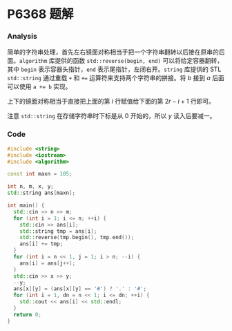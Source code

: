# P6368 题解

### Analysis

简单的字符串处理，首先左右镜面对称相当于把一个字符串翻转以后接在原串的后面。`algorithm` 库提供的函数 `std::reverse(begin, end)` 可以将给定容器翻转，其中 `begin` 表示容器头指针，`end` 表示尾指针，左闭右开。`string` 库提供的 STL `std::string` 通过重载 `+` 和 `+=` 运算符来支持两个字符串的拼接。将 $b$ 接到 $a$ 后面可以使用 `a += b` 实现。

上下的镜面对称相当于直接把上面的第 $i$ 行赋值给下面的第 $2r - i + 1$ 行即可。

注意 `std::string` 在存储字符串时下标是从 $0$ 开始的，所以 $y$ 读入后要减一。

### Code

```cpp
#include <string>
#include <iostream>
#include <algorithm>

const int maxn = 105;

int n, m, x, y;
std::string ans[maxn];

int main() {
  std::cin >> n >> m;
  for (int i = 1; i <= n; ++i) {
    std::cin >> ans[i];
    std::string tmp = ans[i];
    std::reverse(tmp.begin(), tmp.end());
    ans[i] += tmp;
  }
  for (int i = n << 1, j = 1; i > n; --i) {
    ans[i] = ans[j++];
  }
  std::cin >> x >> y;
  --y;
  ans[x][y] = (ans[x][y] == '#') ? '.' : '#';
  for (int i = 1, dn = n << 1; i <= dn; ++i) {
    std::cout << ans[i] << std::endl;
  }
  return 0;
}
```